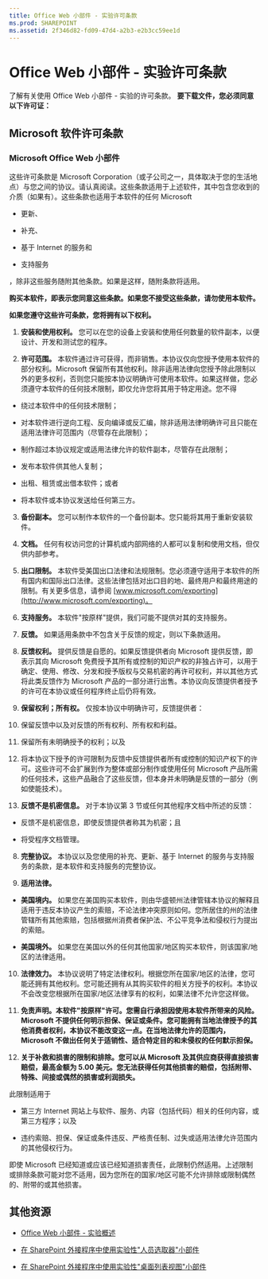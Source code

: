 ```yaml
---
title: Office Web 小部件 - 实验许可条款
ms.prod: SHAREPOINT
ms.assetid: 2f346d82-fd09-47d4-a2b3-e2b3cc59ee1d
---
```



# Office Web 小部件 - 实验许可条款
了解有关使用 Office Web 小部件 - 实验的许可条款。
 **要下载文件，您必须同意以下许可证：**





## Microsoft 软件许可条款


### Microsoft Office Web 小部件

这些许可条款是 Microsoft Corporation（或子公司之一，具体取决于您的生活地点）与您之间的协议。请认真阅读。这些条款适用于上述软件，其中包含您收到的介质（如果有）。这些条款也适用于本软件的任何 Microsoft




- 更新、


- 补充、


- 基于 Internet 的服务和


- 支持服务


，除非这些服务随附其他条款。如果是这样，随附条款将适用。



 **购买本软件，即表示您同意这些条款。如果您不接受这些条款，请勿使用本软件。**



 **如果您遵守这些许可条款，您将拥有以下权利。**




1. **安装和使用权利。** 您可以在您的设备上安装和使用任何数量的软件副本，以便设计、开发和测试您的程序。


2. **许可范围。** 本软件通过许可获得，而非销售。本协议仅向您授予使用本软件的部分权利。Microsoft 保留所有其他权利。除非适用法律向您授予除此限制以外的更多权利，否则您只能按本协议明确许可使用本软件。如果这样做，您必须遵守本软件的任何技术限制，即仅允许您将其用于特定用途。您不得

  - 绕过本软件中的任何技术限制；


  - 对本软件进行逆向工程、反向编译或反汇编，除非适用法律明确许可且只能在适用法律许可范围内（尽管存在此限制）；


  - 制作超过本协议规定或适用法律允许的软件副本，尽管存在此限制；


  - 发布本软件供其他人复制；


  - 出租、租赁或出借本软件；或者


  - 将本软件或本协议发送给任何第三方。


3. **备份副本。** 您可以制作本软件的一个备份副本。您只能将其用于重新安装软件。


4. **文档。** 任何有权访问您的计算机或内部网络的人都可以复制和使用文档，但仅供内部参考。


5. **出口限制。** 本软件受美国出口法律和法规限制。您必须遵守适用于本软件的所有国内和国际出口法律。这些法律包括对出口目的地、最终用户和最终用途的限制。有关更多信息，请参阅 [www.microsoft.com/exporting](http://www.microsoft.com/exporting)。


6. **支持服务。** 本软件"按原样"提供，我们可能不提供对其的支持服务。


7. **反馈。** 如果适用条款中不包含关于反馈的规定，则以下条款适用。

1. **反馈权利。** 提供反馈是自愿的。如果反馈提供者向 Microsoft 提供反馈，即表示其向 Microsoft 免费授予其所有或控制的知识产权的非独占许可，以用于确定、使用、修改、分发和授予版权与交易机密的再许可权利，并以其他方式将此类反馈作为 Microsoft 产品的一部分进行出售。本协议向反馈提供者授予的许可在本协议或任何程序终止后仍将有效。


2. **保留权利；所有权。** 仅按本协议中明确许可，反馈提供者：

1. 保留反馈中以及对反馈的所有权利、所有权和利益。


2. 保留所有未明确授予的权利；以及


3. 将本协议下授予的许可限制为反馈中反馈提供者所有或控制的知识产权下的许可。这些许可不会扩展到作为整体或部分制作或使用任何 Microsoft 产品所需的任何技术，这些产品融合了这些反馈，但本身并未明确是反馈的一部分（例如使能技术）。


3. **反馈不是机密信息。** 对于本协议第 3 节或任何其他程序文档中所述的反馈：

  - 反馈不是机密信息，即使反馈提供者称其为机密；且


  - 将受程序文档管理。


8. **完整协议。** 本协议以及您使用的补充、更新、基于 Internet 的服务与支持服务的条款，是本软件和支持服务的完整协议。


9. **适用法律。**

  - **美国境内。** 如果您在美国购买本软件，则由华盛顿州法律管辖本协议的解释且适用于违反本协议产生的索赔，不论法律冲突原则如何。您所居住的州的法律管辖所有其他索赔，包括根据州消费者保护法、不公平竞争法和侵权行为提出的索赔。


  - **美国境外。** 如果您在美国以外的任何其他国家/地区购买本软件，则该国家/地区的法律适用。


10. **法律效力。** 本协议说明了特定法律权利。根据您所在国家/地区的法律，您可能还拥有其他权利。您可能还拥有从其购买软件的相关方授予的权利。本协议不会改变您根据所在国家/地区法律享有的权利，如果法律不允许您这样做。


11. **免责声明。本软件"按原样"许可。您需自行承担因使用本软件所带来的风险。Microsoft 不提供任何明示担保、保证或条件。您可能拥有当地法律授予的其他消费者权利，本协议不能改变这一点。在当地法律允许的范围内，Microsoft 不做出任何关于适销性、适合特定目的和未侵权的任何默示担保。**


12. **关于补救和损害的限制和排除。您可以从 Microsoft 及其供应商获得直接损害赔偿，最高金额为 5.00 美元。您无法获得任何其他损害的赔偿，包括附带、特殊、间接或偶然的损害或利润损失。**


此限制适用于




- 第三方 Internet 网站上与软件、服务、内容（包括代码）相关的任何内容，或第三方程序；以及


- 违约索赔、担保、保证或条件违反、严格责任制、过失或适用法律允许范围内的其他侵权行为。


即使 Microsoft 已经知道或应该已经知道损害责任，此限制仍然适用。上述限制或排除条款可能对您不适用，因为您所在的国家/地区可能不允许排除或限制偶然的、附带的或其他损害。




## 其他资源
<a name="bk_addresources"> </a>


-  [Office Web 小部件 - 实验概述](office-web-widgetsexperimental-overview.md)


-  [在 SharePoint 外接程序中使用实验性"人员选取器"小部件](use-the-experimental-people-picker-widget-in-sharepoint-add-ins.md)


-  [在 SharePoint 外接程序中使用实验性"桌面列表视图"小部件](use-the-experimental-desktop-list-view-widget-in-sharepoint-add-ins.md)



